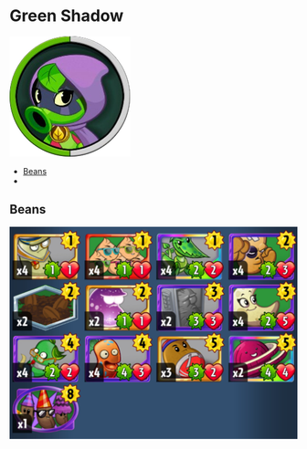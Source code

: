 # Green Shadow
![](../!Images/Heroes/Green_ShadowH.png)
* [Beans](#beans)
* [](#)

## Beans
![decklist](../!Images/P%20GS%20Beans.PNG)

